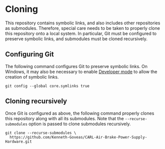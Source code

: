 # Cloning

This repository contains symbolic links, and also includes other repositories as
submodules. Therefore, special care needs to be taken to properly clone this
repository onto a local system. In particular, Git must be configured to
preserve symbolic links, and submodules must be cloned recursively.

## Configuring Git

The following command configures Git to preserve symbolic links. On Windows, it
may also be necessary to enable [Developer mode][win-dev-mode] to allow the
creation of symbolic links.

```
git config --global core.symlinks true
```

## Cloning recursively

Once Git is configured as above, the following command properly clones this
repository along with all its submodules. Note that the `--recurse-submodules`
option is passed to clone submodules recursively.

```
git clone --recurse-submodules \
  https://github.com/Kenneth-Goveas/CARL-Air-Brake-Power-Supply-Hardware.git
```

[win-dev-mode]: https://learn.microsoft.com/en-us/windows/apps/get-started/enable-your-device-for-development
